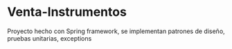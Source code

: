 # Venta-Instrumentos
Proyecto hecho con Spring framework, se implementan patrones de diseño, pruebas unitarias, exceptions
